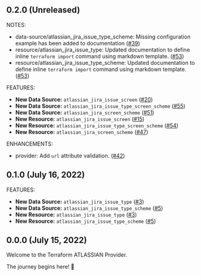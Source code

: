 ## 0.2.0 (Unreleased)

NOTES:

* data-source/atlassian_jira_issue_type_scheme: Missing configuration example has been added to documentation ([#39](https://github.com/openscientia/terraform-provider-atlassian/issues/39))
* resource/atlassian_jira_issue_type: Updated documentation to define inline `terraform import` command using markdown template. ([#53](https://github.com/openscientia/terraform-provider-atlassian/issues/53))
* resource/atlassian_jira_issue_type_scheme: Updated documentation to define inline `terraform import` command using markdown template. ([#53](https://github.com/openscientia/terraform-provider-atlassian/issues/53))

FEATURES:

* **New Data Source:** `atlassian_jira_issue_screen` ([#20](https://github.com/openscientia/terraform-provider-atlassian/issues/20))
* **New Data Source:** `atlassian_jira_issue_type_screen_scheme` ([#55](https://github.com/openscientia/terraform-provider-atlassian/issues/55))
* **New Data Source:** `atlassian_jira_screen_scheme` ([#51](https://github.com/openscientia/terraform-provider-atlassian/issues/51))
* **New Resource:** `atlassian_jira_issue_screen` ([#15](https://github.com/openscientia/terraform-provider-atlassian/issues/15))
* **New Resource:** `atlassian_jira_issue_type_screen_scheme` ([#54](https://github.com/openscientia/terraform-provider-atlassian/issues/54))
* **New Resource:** `atlassian_jira_screen_scheme` ([#47](https://github.com/openscientia/terraform-provider-atlassian/issues/47))

ENHANCEMENTS:

* provider: Add `url` attribute validation. ([#42](https://github.com/openscientia/terraform-provider-atlassian/issues/42))

## 0.1.0 (July 16, 2022)

FEATURES:

* **New Data Source:** `atlassian_jira_issue_type` ([#3](https://github.com/openscientia/terraform-provider-atlassian/issues/3))
* **New Data Source:** `atlassian_jira_issue_type_scheme` ([#5](https://github.com/openscientia/terraform-provider-atlassian/issues/5))
* **New Resource:** `atlassian_jira_issue_type` ([#3](https://github.com/openscientia/terraform-provider-atlassian/issues/3))
* **New Resource:** `atlassian_jira_issue_type_scheme` ([#5](https://github.com/openscientia/terraform-provider-atlassian/issues/5))

## 0.0.0 (July 15, 2022)

Welcome to the Terraform ATLASSIAN Provider.

The journey begins here! :rocket:
